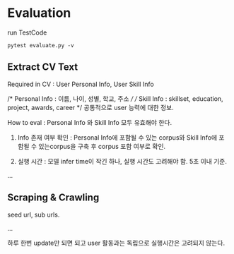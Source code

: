 # Evaluation

run TestCode
```
pytest evaluate.py -v
```

## Extract CV Text

Required in CV : User Personal Info, User Skill Info

/* Personal Info : 이름, 나이, 성별, 학교, 주소 */
/* Skill Info : skillset, education, project, awards, career */ 공통적으로 user 능력에 대한 정보.

How to eval : Personal Info 와 Skill Info 모두 유효해야 한다.

1. Info 존재 여부 확인 : Personal Info에 포함될 수 있는 corpus와 Skill Info에 포함될 수 있는corpus을 구축 후 corpus 포함 여부로 확인.

2. 실행 시간 : 모델 infer time이 작긴 하나, 실행 시간도 고려해야 함. 5초 이내 기준.

...

## Scraping & Crawling

seed url, sub urls.

...

하루 한번 update만 되면 되고 user 활동과는 독립으로 실행시간은 고려되지 않는다.

